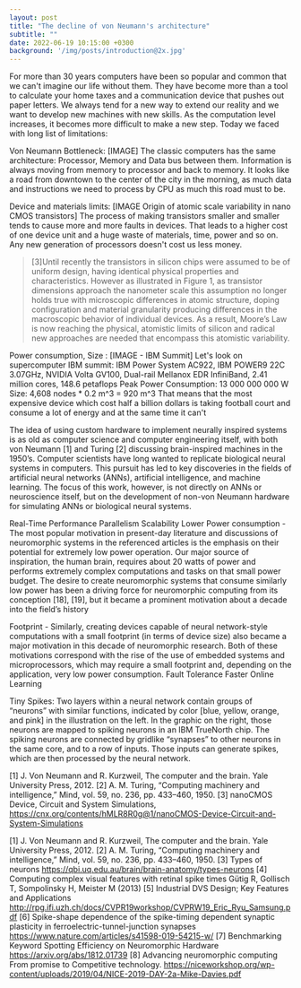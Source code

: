 ```yaml
---
layout: post
title: "The decline of von Neumann's architecture"
subtitle: ""
date: 2022-06-19 10:15:00 +0300
background: '/img/posts/introduction@2x.jpg'
---
```

 For more than 30 years computers have been so popular and common that we can't imagine our life without them. They have become more than a tool to calculate your home taxes and a communication device that pushes out paper letters. We always tend for a new way to extend our reality and we want to develop new machines with new skills. As the computation level increases, it becomes more difficult to make a new step. Today we faced with long list of limitations:

Von Neumann Bottleneck:
[IMAGE]
The classic computers has the same architecture:
 Processor, Memory and Data bus between them. Information is always moving from memory to processor and back to memory. It looks like a road from downtown to the center of the city in the morning, as much data and instructions we need to process by CPU as much this road must to be.

Device and materials limits:
[IMAGE Origin of atomic scale variability in nano CMOS transistors]
The process of making transistors smaller and smaller tends to cause more and more faults in devices. That leads to a higher cost of one device unit and a huge waste of materials, time, power and so on. Any new generation of processors doesn't cost us less money. 
>[3]Until recently the transistors in silicon chips were assumed to be of uniform design, having identical physical properties and characteristics. However as illustrated in Figure 1, as transistor dimensions approach the nanometer scale this assumption no longer holds true with microscopic differences in atomic structure, doping configuration and material granularity producing differences in the macroscopic behavior of individual devices.
As a result, Moore’s Law is now reaching the physical, atomistic limits of silicon and radical new approaches are needed that encompass this atomistic variability.

Power consumption, Size :
[IMAGE - IBM Summit]
Let's look on supercomputer IBM summit: IBM Power System AC922, IBM POWER9 22C 3.07GHz, NVIDIA Volta GV100, Dual-rail Mellanox EDR InfiniBand, 2.41 million cores, 148.6 petaflops
Peak Power Consumption: 13 000 000 000 W
Size: 4,608 nodes  * 0.2 m^3 = 920 m^3
That means that the most expensive device which cost half a billion dollars is taking football court and consume a lot of energy and at the same time it can't 

The idea of using custom hardware to implement neurally inspired systems is as old as computer science and computer engineering itself, with both von Neumann [1] and Turing [2] discussing brain-inspired machines in the 1950’s. Computer scientists have long wanted to replicate biological neural systems in computers. This pursuit has led to key discoveries in the fields of artificial neural networks (ANNs), artificial intelligence, and machine learning. The focus of this work, however, is not directly on ANNs or neuroscience itself, but on the development of non-von Neumann hardware for simulating ANNs or biological neural systems. 
 
Real-Time Performance
Parallelism
Scalability
Lower Power consumption - The most popular motivation in present-day literature and discussions of neuromorphic systems in the referenced articles is the emphasis on their potential for extremely low power operation. Our major source of inspiration, the human brain, requires about 20 watts of power and performs extremely complex computations and tasks on that small power budget. The desire to create neuromorphic systems that consume similarly low power has been a driving force for neuromorphic computing from its conception [18], [19], but it became a prominent motivation about a decade into the field’s history

Footprint - Similarly, creating devices capable of neural network-style computations with a small footprint (in terms of device size) also became a major motivation in this decade of neuromorphic research. Both of these motivations correspond with the rise of the use of embedded systems and microprocessors, which may require a small footprint and, depending on the application, very low power consumption.
Fault Tolerance
Faster
Online Learning

Tiny Spikes: Two layers within a neural network contain groups of “neurons” with similar functions, indicated by color [blue, yellow, orange, and pink] in the illustration on the left. In the graphic on the right, those neurons are mapped to spiking neurons in an IBM TrueNorth chip. The spiking neurons are connected by gridlike “synapses” to other neurons in the same core, and to a row of inputs. Those inputs can generate spikes, which are then processed by the neural network.

[1] J. Von Neumann and R. Kurzweil, The computer and the brain. Yale University Press, 2012.
[2] A. M. Turing, “Computing machinery and intelligence,” Mind, vol. 59, no. 236, pp. 433–460, 1950. 
[3] nanoCMOS Device, Circuit and System Simulations, https://cnx.org/contents/hMLR8R0g@1/nanoCMOS-Device-Circuit-and-System-Simulations

[1] J. Von Neumann and R. Kurzweil, The computer and the brain. Yale University Press, 2012.
[2] A. M. Turing, “Computing machinery and intelligence,” Mind, vol. 59, no. 236, pp. 433–460, 1950. 
[3] Types of neurons
https://qbi.uq.edu.au/brain/brain-anatomy/types-neurons
[4] Computing complex visual features with retinal spike times Gütig R, Gollisch T, Sompolinsky H, Meister M (2013)
[5] Industrial DVS Design; Key Features and Applications http://rpg.ifi.uzh.ch/docs/CVPR19workshop/CVPRW19_Eric_Ryu_Samsung.pdf
[6] Spike-shape dependence of the spike-timing dependent synaptic plasticity in ferroelectric-tunnel-junction synapses
https://www.nature.com/articles/s41598-019-54215-w/
[7] Benchmarking Keyword Spotting Efficiency on Neuromorphic Hardware
 https://arxiv.org/abs/1812.01739
[8] Advancing neuromorphic computing From promise to Competitive technology. https://niceworkshop.org/wp-content/uploads/2019/04/NICE-2019-DAY-2a-Mike-Davies.pdf

